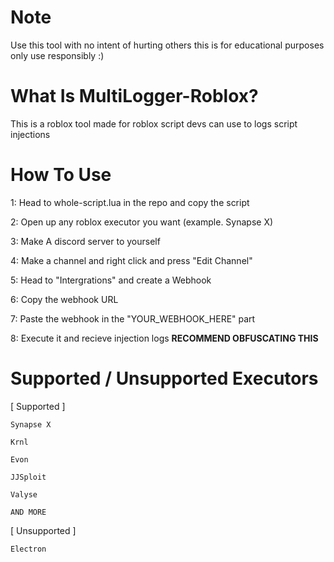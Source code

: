 # Note

Use this tool with no intent of hurting others this is for educational purposes only use responsibly :)

# What Is MultiLogger-Roblox?

This is a roblox tool made for roblox script devs can use to logs script injections

# How To Use

1: Head to whole-script.lua in the repo and copy the script

2: Open up any roblox executor you want (example. Synapse X)

3: Make A discord server to yourself

4: Make a channel and right click and press "Edit Channel"

5: Head to "Intergrations" and create a Webhook

6: Copy the webhook URL

7: Paste the webhook in the "YOUR_WEBHOOK_HERE" part

8: Execute it and recieve injection logs **RECOMMEND OBFUSCATING THIS**

# Supported / Unsupported Executors

[ Supported ]

`Synapse X`

`Krnl`

`Evon`

`JJSploit`

`Valyse`

`AND MORE`

[ Unsupported ] 

`Electron`
